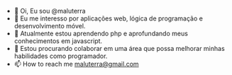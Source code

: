 - 👋 Oi, Eu sou @maluterra
- 👀 Eu me interesso por aplicações web, lógica de programação e desenvolvimento móvel.
- 🌱 Atualmente estou aprendendo php e aprofundando meus conhecimentos em javascript.
- 💞️ Estou procurando colaborar em uma área que possa melhorar minhas habilidades como programador.
- 📫 How to reach me maluterra@gmail.com


